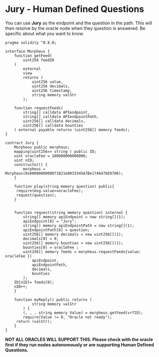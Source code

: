 # Jury - Human Defined Questions

You can use **Jury** as the endpoint and the question in the path. This will then resolve by the oracle node when they question is answered. Be specific about what you want to know.

```solidity
pragma solidity ^0.8.0;

interface Morpheus {
    function getFeed(
        uint256 feedID
    )
        external
        view
        returns (
            uint256 value,
            uint256 decimals,
            uint256 timestamp,
            string memory valStr
        );

    function requestFeeds(
        string[] calldata APIendpoint,
        string[] calldata APIendpointPath,
        uint256[] calldata decimals,
        uint256[] calldata bounties
    ) external payable returns (uint256[] memory feeds);
}

contract Jury {
    Morpheus public morpheus;
    mapping(uint256=> string ) public ID;
    uint oracleFee = 100000000000000;
    uint nID;
    constructor() {
        morpheus = Morpheus(0x0000000000071821e8033345A7Be174647bE0706);
    }

    function play(string memory question) public{
     require(msg.value>=oracleFee);
     request(question);
    }


    function request(string memory question) internal {
        string[] memory apiEndpoint = new string[](1);
        apiEndpoint[0] = "Jury";
        string[] memory apiEndpointPath = new string[](1);
        apiEndpointPath[0] = question;
        uint256[] memory decimals = new uint256[](1);
        decimals[0] = 0;
        uint256[] memory bounties = new uint256[](1);
        bounties[0] = oracleFee ;
        uint256[] memory feeds = morpheus.requestFeeds{value: oracleFee }(
            apiEndpoint,
            apiEndpointPath,
            decimals,
            bounties
        );
    ID[nID]= feeds[0];
    nID++;
    }

    function myReply() public returns (
            string memory valStr
        ) {
        (, , , string memory Value) = morpheus.getFeed(vrfID);
        require(Value != 0, "Oracle not ready");
     return (valStr);
    }
}

```

**NOT ALL ORACLES WILL SUPPORT THIS. Please check with the oracle first if they run nodes autonomously or are supporting Human Defined Questions.**

